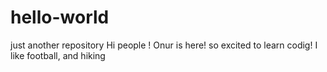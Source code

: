 # hello-world
just another repository
Hi people !
Onur is here! so excited to learn codig! 
I like football, and hiking 
